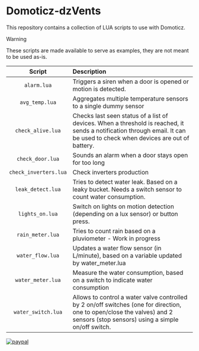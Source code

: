 # Domoticz-dzVents

This repository contains a collection of LUA scripts to use with Domoticz.

> [!WARNING]
> These scripts are made available to serve as examples, they are not meant to be used as-is.

| Script                | Description |
|:---------------------:|:------------|
| `alarm.lua`           | Triggers a siren when a door is opened or motion is detected. |
| `avg_temp.lua`        | Aggregates multiple temperature sensors to a single dummy sensor |
| `check_alive.lua`     | Checks last seen status of a list of devices. When a threshold is reached, it sends a notification through email. It can be used to check when devices are out of battery. |
| `check_door.lua`      | Sounds an alarm when a door stays open for too long |
| `check_inverters.lua` | Check inverters production |
| `leak_detect.lua`     | Tries to detect water leak. Based on a leaky bucket. Needs a switch sensor to count water consumption. |
| `lights_on.lua`       | Switch on lights on motion detection (depending on a lux sensor) or button press. |
| `rain_meter.lua`      | Tries to count rain based on a pluviometer - Work in progress |
| `water_flow.lua`      | Updates a water flow sensor (in L/minute), based on a variable updated by water_meter.lua |
| `water_meter.lua`     | Measure the water consumption, based on a switch to indicate water consumption |
| `water_switch.lua`    | Allows to control a water valve controlled by 2 on/off switches (one for direction, one to open/close the valves) and 2 sensors (stop sensors) using a simple on/off switch. |

[![paypal](https://www.paypalobjects.com/en_US/i/btn/btn_donateCC_LG.gif)](https://www.paypal.com/donate/?business=VNKNGYUAZQR6A&no_recurring=0&currency_code=EUR)
